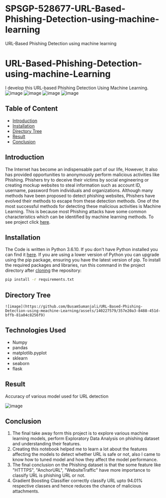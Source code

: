 # SPSGP-528677-URL-Based-Phishing-Detection-using-machine-learning
URL-Based Phishing Detection using machine learning

# URL-Based-Phishing-Detection-using-machine-Learning
I develop this URL-based Phishing Detection Using Machine Learning.
![image](https://github.com/BusamSumanjali/URL-Based-Phishing-Detection-using-meachine-Learning/assets/140227579/5ad7b31d-dc4e-408e-93bf-a7ace241c64a)
![image](https://github.com/BusamSumanjali/URL-Based-Phishing-Detection-using-meachine-Learning/assets/140227579/addff844-ff2c-4f02-8054-8603a9283b06)
![image](https://github.com/BusamSumanjali/URL-Based-Phishing-Detection-using-meachine-Learning/assets/140227579/57ceb552-c7e2-45ec-8d50-ef2046577f1c)
![image](https://github.com/BusamSumanjali/URL-Based-Phishing-Detection-using-meachine-Learning/assets/140227579/522c8746-14ed-48cd-8fc6-63b2712cc2c2)


## Table of Content
  * [Introduction](#introduction)
  * [Installation](#installation)
  * [Directory Tree](#directory-tree)
  * [Result](#result)
  * [Conclusion](#conclusion)

## Introduction

The Internet has become an indispensable part of our life, However, It also has provided opportunities to anonymously perform malicious activities like Phishing. Phishers try to deceive their victims by social engineering or creating mockup websites to steal information such as account ID, username, password from individuals and organizations. Although many methods have been proposed to detect phishing websites, Phishers have evolved their methods to escape from these detection methods. One of the most successful methods for detecting these malicious activities is Machine Learning. This is because most Phishing attacks have some common characteristics which can be identified by machine learning methods. To see project click [here]("/").


## Installation
The Code is written in Python 3.6.10. If you don't have Python installed you can find it [here](https://www.python.org/downloads/). If you are using a lower version of Python you can upgrade using the pip package, ensuring you have the latest version of pip. To install the required packages and libraries, run this command in the project directory after [cloning](https://www.howtogeek.com/451360/how-to-clone-a-github-repository/) the repository:
```bash
pip install -r requirements.txt
```

## Directory Tree 
```
![image](https://github.com/BusamSumanjali/URL-Based-Phishing-Detection-using-meachine-Learning/assets/140227579/357e20a3-8488-451d-bffb-81a04c8256f9)

```
## Technologies Used
* Numpy
* pandas
* matplotlib.pyplot
* sklearn
* seaborn
* flask

## Result
Accuracy of various model used for URL detection

![image](https://github.com/BusamSumanjali/URL-Based-Phishing-Detection-using-meachine-Learning/assets/140227579/9d31ccb4-5977-4002-adfb-ed2d32ba15ce)

## Conclusion
1. The final take away form this project is to explore various machine learning models, perform Exploratory Data Analysis on phishing dataset and understanding their features. 
2. Creating this notebook helped me to learn a lot about the features affecting the models to detect whether URL is safe or not, also I came to know how to tuned model and how they affect the model performance.
3. The final conclusion on the Phishing dataset is that the some feature like "HTTTPS", "AnchorURL", "WebsiteTraffic" have more importance to classify URL is phishing URL or not. 
4. Gradient Boosting Classifier correctly classify URL upto 94.01% respective classes and hence reduces the chance of malicious attachments.

